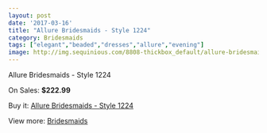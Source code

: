 ```yaml
---
layout: post
date: '2017-03-16'
title: "Allure Bridesmaids - Style 1224"
category: Bridesmaids
tags: ["elegant","beaded","dresses","allure","evening"]
image: http://img.sequinious.com/8808-thickbox_default/allure-bridesmaids-style-1224.jpg
---
```

Allure Bridesmaids - Style 1224

On Sales: **$222.99**
<a href="https://www.sequinious.com/bridesmaids/3773-allure-bridesmaids-style-1224.html"><amp-img layout="responsive" width="600" height="600" src="//img.sequinious.com/8808-thickbox_default/allure-bridesmaids-style-1224.jpg" alt="Allure Bridesmaids - Style 1224 0" /></a>
<a href="https://www.sequinious.com/bridesmaids/3773-allure-bridesmaids-style-1224.html"><amp-img layout="responsive" width="600" height="600" src="//img.sequinious.com/8810-thickbox_default/allure-bridesmaids-style-1224.jpg" alt="Allure Bridesmaids - Style 1224 1" /></a>
<a href="https://www.sequinious.com/bridesmaids/3773-allure-bridesmaids-style-1224.html"><amp-img layout="responsive" width="600" height="600" src="//img.sequinious.com/8809-thickbox_default/allure-bridesmaids-style-1224.jpg" alt="Allure Bridesmaids - Style 1224 2" /></a>

Buy it: [Allure Bridesmaids - Style 1224](https://www.sequinious.com/bridesmaids/3773-allure-bridesmaids-style-1224.html "Allure Bridesmaids - Style 1224")

View more: [Bridesmaids](https://www.sequinious.com/3-bridesmaids "Bridesmaids")
